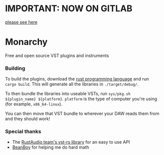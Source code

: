 # IMPORTANT: NOW ON GITLAB
[please see here](https://gitlab.com/monarrk/monarchy)

# Monarchy
Free and open source VST plugins and instruments

### Building
To build the plugins, download the [rust programming language](https://rust-lang.org) and run `cargo build`. This will generate all the libraries in `./target/debug/`.

To then bundle the libraries into useable VSTs, run `sys/pkg.sh ${plugin_name} ${platform}`. `platform` is the type of computer you're using (for example, `x86_64-linux`).

You can then move that VST bundle to wherever your DAW reads them from and they should work!

### Special thanks
- The [RustAudio team's vst-rs library](https://github.com/RustAudio/vst-rs) for an easy to use API
- [BeanBoy](https://beanboy.neocities.org/) for helping me do hard math
